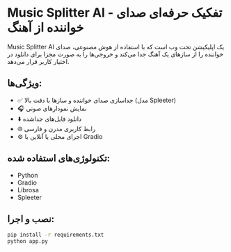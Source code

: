 # Music Splitter AI - تفکیک حرفه‌ای صدای خواننده از آهنگ

Music Splitter AI یک اپلیکیشن تحت وب است که با استفاده از هوش مصنوعی، صدای خواننده را از سازهای یک آهنگ جدا می‌کند و خروجی‌ها را به صورت مجزا برای دانلود در اختیار کاربر قرار می‌دهد.

## ویژگی‌ها:
- ✅ جداسازی صدای خواننده و سازها با دقت بالا (مدل Spleeter)
- 🎧 نمایش نمودارهای صوتی
- ⬇️ دانلود فایل‌های جداشده
- 🌐 رابط کاربری مدرن و فارسی
- ⚙️ اجرای محلی یا آنلاین با Gradio

## تکنولوژی‌های استفاده شده:
- Python
- Gradio
- Librosa
- Spleeter

## نصب و اجرا:
```bash
pip install -r requirements.txt
python app.py



